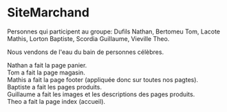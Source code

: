 # SiteMarchand


Personnes qui participent au groupe:
Dufils Nathan,
Bertomeu Tom,
Lacote Mathis,
Lorton Baptiste,
Scordia Guillaume,
Vieville Theo.

Nous vendons de l'eau du bain de personnes célèbres.

Nathan a fait la page panier.<br>
Tom a fait la page magasin.<br>
Mathis a fait la page footer (appliquée donc sur toutes nos pagtes).<br>
Baptiste a fait les pages produits.<br>
Guillaume a fait les images et les descriptions des pages produits.<br>
Theo a fait la page index (accueil).<br>
